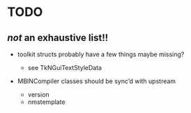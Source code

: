# TODO
## _not_ an exhaustive list!!
   
- toolkit structs probably have a few things maybe missing?
    - see TkNGuiTextStyleData

- MBINCompiler classes should be sync’d with upstream
    - version
    - nmstemplate